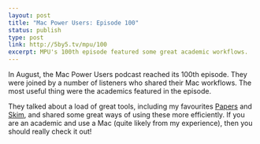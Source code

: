 ```yaml
---
layout: post
title: "Mac Power Users: Episode 100"
status: publish
type: post
link: http://5by5.tv/mpu/100
excerpt: MPU's 100th episode featured some great academic workflows.
---
```


In August, the Mac Power Users podcast reached its 100th episode. They were
joined by a number of listeners who shared their Mac workflows. The most useful
thing were the academics featured in the episode.

They talked about a load of great tools, including my favourites
[Papers][papers] and [Skim][skim], and shared some great ways of using these
more efficiently.  If you are an academic and use a Mac (quite likely from my
experience), then you should really check it out! 

[papers]: http://www.mekentosj.com/papers/2.0/
[skim]: http://skim-app.sourceforge.net/
